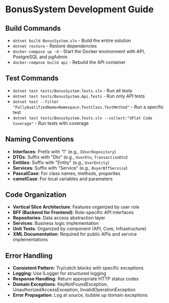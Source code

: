# BonusSystem Development Guide

## Build Commands
- `dotnet build BonusSystem.sln` - Build the entire solution
- `dotnet restore` - Restore dependencies
- `docker-compose up -d` - Start the Docker environment with API, PostgreSQL and pgAdmin
- `docker-compose build api` - Rebuild the API container

## Test Commands
- `dotnet test tests/BonusSystem.Tests.sln` - Run all tests
- `dotnet test tests/BonusSystem.Api.Tests` - Run only API tests
- `dotnet test --filter "FullyQualifiedName=Namespace.TestClass.TestMethod"` - Run a specific test
- `dotnet test tests/BonusSystem.Tests.sln --collect:"XPlat Code Coverage"` - Run tests with coverage

## Naming Conventions
- **Interfaces**: Prefix with "I" (e.g., `IUserRepository`)
- **DTOs**: Suffix with "Dto" (e.g., `UserDto`, `TransactionDto`)
- **Entities**: Suffix with "Entity" (e.g., `UserEntity`)
- **Services**: Suffix with "Service" (e.g., `BuyerBffService`)
- **PascalCase**: For class names, methods, properties
- **camelCase**: For local variables and parameters

## Code Organization
- **Vertical Slice Architecture**: Features organized by user role
- **BFF (Backend for Frontend)**: Role-specific API interfaces
- **Repositories**: Data access abstraction layer
- **Services**: Business logic implementation
- **Unit Tests**: Organized by component (API, Core, Infrastructure)
- **XML Documentation**: Required for public APIs and service implementations

## Error Handling
- **Consistent Pattern**: Try/catch blocks with specific exceptions
- **Logging**: Use ILogger<T> for structured logging
- **Response Handling**: Return appropriate HTTP status codes
- **Domain Exceptions**: KeyNotFoundException, UnauthorizedAccessException, InvalidOperationException
- **Error Propagation**: Log at source, bubble up domain exceptions